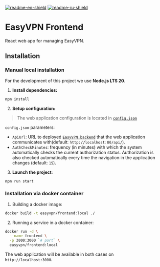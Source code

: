 [![readme-en-shield]][readme-en-url]
[![readme-ru-shield]][readme-ru-url]

# EasyVPN Frontend

React web app for managing EasyVPN.

## Installation

### Manual local installation

For the development of this project we use **Node.js LTS 20**.

1. **Install dependencies:**

```bash
npm install
```

2. **Setup configuration:**

> The web application configuration is located in [`config.json`](./src/config.json)

`config.json` parameters:

- `ApiUrl`: URL to deployed [`EasyVPN backend`](../backend/README.md) that the web application communicates 
with(default: `http://localhost:80/api/`).
- `AuthCheckMinutes`: frequency (in minutes) with which the system automatically checks the current authorization 
status. Authorization is also checked automatically every time the navigation in the application 
changes (default: `15`).

3. **Launch the project:**

```bash
npm run start
```

### Installation via docker container

1. Building a docker image:

```bash
docker build -t easyvpn/frontend:local ./
```

2. Running a service in a docker container:

```bash
docker run -d \
  --name frontend \
  -p 3000:3000 `# port` \
  easyvpn/frontend:local
```

The web application will be available in both cases on `http://localhost:3000`.

[readme-en-shield]: https://img.shields.io/badge/en-blue
[readme-en-url]: README.md
[readme-ru-shield]: https://img.shields.io/badge/ru-gray
[readme-ru-url]: README.ru_RU.md